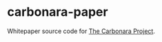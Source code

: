# carbonara-paper
Whitepaper source code for [The Carbonara Project](https://carbonaraproject.com/#/).
